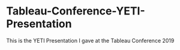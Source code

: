 # Tableau-Conference-YETI-Presentation
This is the YETI Presentation I gave at the Tableau Conference 2019
